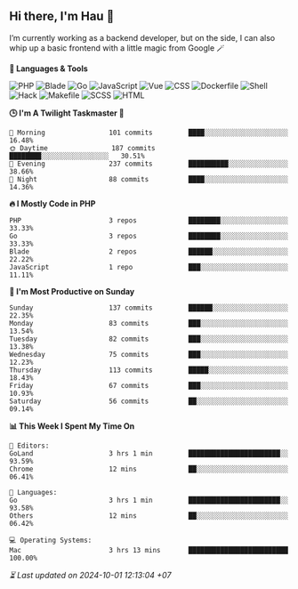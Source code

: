 ## Hi there, I'm Hau 👋
I’m currently working as a backend developer, but on the side, I can also whip up a basic frontend with a little magic from Google 🪄

<!--START_SECTION:readme-stats-->
**💬 Languages & Tools**

![PHP](https://img.shields.io/badge/PHP-65.57%25-4F5D95?&logo=PHP&labelColor=151b23)
![Blade](https://img.shields.io/badge/Blade-26.47%25-f7523f?&logo=Blade&labelColor=151b23)
![Go](https://img.shields.io/badge/Go-03.67%25-00ADD8?&logo=Go&labelColor=151b23)
![JavaScript](https://img.shields.io/badge/JavaScript-02.41%25-f1e05a?&logo=JavaScript&labelColor=151b23)
![Vue](https://img.shields.io/badge/Vue-01.22%25-41b883?&logo=Vue&labelColor=151b23)
![CSS](https://img.shields.io/badge/CSS-00.29%25-563d7c?&logo=CSS&labelColor=151b23)
![Dockerfile](https://img.shields.io/badge/Dockerfile-00.12%25-384d54?&logo=Dockerfile&labelColor=151b23)
![Shell](https://img.shields.io/badge/Shell-00.09%25-89e051?&logo=Shell&labelColor=151b23)
![Hack](https://img.shields.io/badge/Hack-00.07%25-878787?&logo=Hack&labelColor=151b23)
![Makefile](https://img.shields.io/badge/Makefile-00.04%25-427819?&logo=Makefile&labelColor=151b23)
![SCSS](https://img.shields.io/badge/SCSS-00.02%25-c6538c?&logo=SCSS&labelColor=151b23)
![HTML](https://img.shields.io/badge/HTML-00.02%25-e34c26?&logo=HTML&labelColor=151b23)


**🕒 I'm A Twilight Taskmaster 🌆**

```text
🌅 Morning                101 commits         ████░░░░░░░░░░░░░░░░░░░░░   16.48%
🌞 Daytime                187 commits         ████████░░░░░░░░░░░░░░░░░   30.51%
🌆 Evening                237 commits         ██████████░░░░░░░░░░░░░░░   38.66%
🌙 Night                  88 commits          ████░░░░░░░░░░░░░░░░░░░░░   14.36%
```

**🔥 I Mostly Code in PHP**

```text
PHP                      3 repos             ████████░░░░░░░░░░░░░░░░░   33.33%
Go                       3 repos             ████████░░░░░░░░░░░░░░░░░   33.33%
Blade                    2 repos             ██████░░░░░░░░░░░░░░░░░░░   22.22%
JavaScript               1 repo              ███░░░░░░░░░░░░░░░░░░░░░░   11.11%
```

**📅 I'm Most Productive on Sunday**

```text
Sunday                   137 commits         ██████░░░░░░░░░░░░░░░░░░░   22.35%
Monday                   83 commits          ███░░░░░░░░░░░░░░░░░░░░░░   13.54%
Tuesday                  82 commits          ███░░░░░░░░░░░░░░░░░░░░░░   13.38%
Wednesday                75 commits          ███░░░░░░░░░░░░░░░░░░░░░░   12.23%
Thursday                 113 commits         █████░░░░░░░░░░░░░░░░░░░░   18.43%
Friday                   67 commits          ███░░░░░░░░░░░░░░░░░░░░░░   10.93%
Saturday                 56 commits          ██░░░░░░░░░░░░░░░░░░░░░░░   09.14%
```

**📊 This Week I Spent My Time On**

```text
📝 Editors:
GoLand                   3 hrs 1 min         ███████████████████████░░   93.59%
Chrome                   12 mins             ██░░░░░░░░░░░░░░░░░░░░░░░   06.41%

💬 Languages:
Go                       3 hrs 1 min         ███████████████████████░░   93.58%
Others                   12 mins             ██░░░░░░░░░░░░░░░░░░░░░░░   06.42%

💻 Operating Systems:
Mac                      3 hrs 13 mins       █████████████████████████   100.00%
```



*⏳ Last updated on 2024-10-01 12:13:04 +07*
<!--END_SECTION:readme-stats-->
